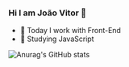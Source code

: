 ### Hi I am João Vitor  👋

- 🔭 Today I work with Front-End
- 🌱 Studying JavaScript

![Anurag's GitHub stats](https://github-readme-stats.vercel.app/api?JoaoVitorcan=highcontrast=contribs,prs)

